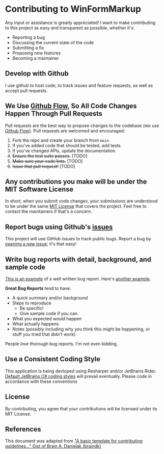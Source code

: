 # Contributing to WinFormMarkup
Any input or assistance is greatly appreciated! I want to make contributing to this project as easy and transparent as possible, whether it's:

- Reporting a bug
- Discussing the current state of the code
- Submitting a fix
- Proposing new features
- Becoming a maintainer

## Develop with Github
I use github to host code, to track issues and feature requests, as well as accept pull requests.

## We Use [Github Flow](https://guides.github.com/introduction/flow/index.html), So All Code Changes Happen Through Pull Requests
Pull requests are the best way to propose changes to the codebase (we use [Github Flow](https://guides.github.com/introduction/flow/index.html)). Pull requests are welcomed and encouraged:

1. Fork the repo and create your branch from `main`.
2. If you've added code that should be tested, add tests.
3. If you've changed APIs, update the documentation.
4. ~~Ensure the test suite passes.~~  [TODO]
5. ~~Make sure your code lints.~~    [TODO]
6. ~~Issue that pull request!~~  [TODO]

## Any contributions you make will be under the MIT Software License
In short, when you submit code changes, your submissions are understood to be under the same [MIT License](http://choosealicense.com/licenses/mit/) that covers the project. Feel free to contact the maintainers if that's a concern.

## Report bugs using Github's [issues](https://github.com/bigtlb/WinFormMarkup/issues)
This project will use GitHub issues to track public bugs. Report a bug by [opening a new issue](); it's that easy!

## Write bug reports with detail, background, and sample code
[This is an example](http://stackoverflow.com/q/12488905/180626) of a well written bug report. Here's [another example](http://www.openradar.me/11905408).

**Great Bug Reports** tend to have:

- A quick summary and/or background
- Steps to reproduce
  - Be specific!
  - Give sample code if you can. 
- What you expected would happen
- What actually happens
- Notes (possibly including why you think this might be happening, or stuff you tried that didn't work)

People *love* thorough bug reports. I'm not even kidding.

## Use a Consistent Coding Style
This application is being devloped using Resharper and/or JetBrains Rider.  [Default JetBrains C# coding styles](https://www.jetbrains.com/help/rider/Settings_Code_Style_CSHARP.html) will prevail eventually.  Please code in accordance with these conventions

## License
By contributing, you agree that your contributions will be licensed under its MIT License.

## References
This document was adapted from ["A basic template for contributing guidelines..." Gist of Brain A. Danielak (braindk)](https://gist.github.com/briandk/3d2e8b3ec8daf5a27a62)
